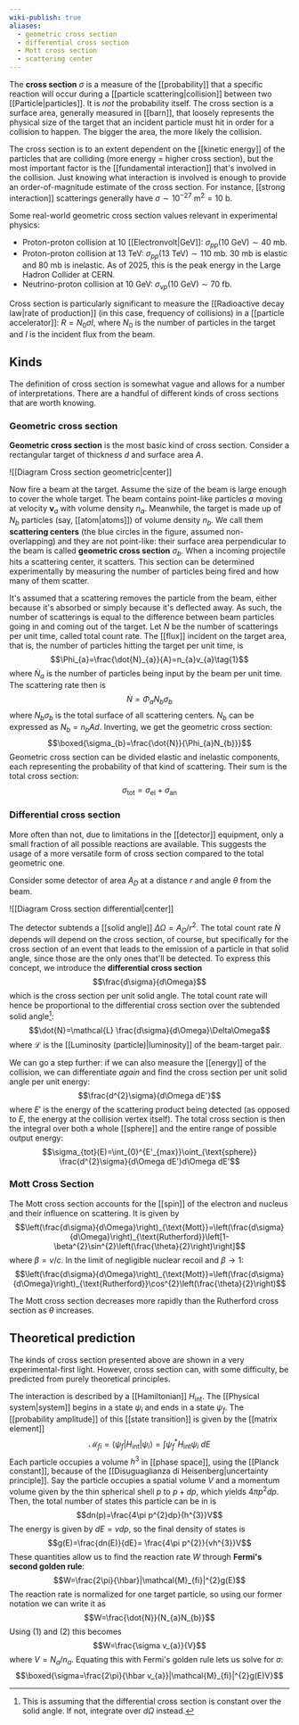```yaml
---
wiki-publish: true
aliases:
  - geometric cross section
  - differential cross section
  - Mott cross section
  - scattering center
---
```

The **cross section** $\sigma$ is a measure of the [[probability]] that a specific reaction will occur during a [[particle scattering|collision]] between two [[Particle|particles]]. It is *not* the probability itself. The cross section is a surface area, generally measured in [[barn]], that loosely represents the physical size of the target that an incident particle must hit in order for a collision to happen. The bigger the area, the more likely the collision.

The cross section is to an extent dependent on the [[kinetic energy]] of the particles that are colliding (more energy = higher cross section), but the most important factor is the [[fundamental interaction]] that's involved in the collision. Just knowing what interaction is involved is enough to provide an order-of-magnitude estimate of the cross section. For instance, [[strong interaction]] scatterings generally have $\sigma\sim10^{-27}\text{ m}^{2}=10\text{ b}$.

Some real-world geometric cross section values relevant in experimental physics:
- Proton-proton collision at 10 [[Electronvolt|GeV]]: $\sigma_{pp}(10\text{ GeV})\sim40\text{ mb}$.
- Proton-proton collision at 13 TeV: $\sigma_{pp}(13\text{ TeV})\sim110\text{ mb}$. 30 mb is elastic and 80 mb is inelastic. As of 2025, this is the peak energy in the Large Hadron Collider at CERN.
- Neutrino-proton collision at 10 GeV: $\sigma_{\nu p}(10\text{ GeV})\sim70\text{ fb}$.

Cross section is particularly significant to measure the [[Radioactive decay law|rate of production]] (in this case, frequency of collisions) in a [[particle accelerator]]: $R=N_{0}\sigma I$, where $N_{0}$ is the number of particles in the target and $I$ is the incident flux from the beam.
## Kinds
The definition of cross section is somewhat vague and allows for a number of interpretations. There are a handful of different kinds of cross sections that are worth knowing.
### Geometric cross section
**Geometric cross section** is the most basic kind of cross section. Consider a rectangular target of thickness $d$ and surface area $A$.

![[Diagram Cross section geometric|center]]

Now fire a beam at the target. Assume the size of the beam is large enough to cover the whole target. The beam contains point-like particles $a$ moving at velocity $\mathbf{v}_{a}$ with volume density $n_{a}$. Meanwhile, the target is made up of $N_{b}$ particles (say, [[atom|atoms]]) of volume density $n_{b}$. We call them **scattering centers** (the blue circles in the figure, assumed non-overlapping) and they are not point-like: their surface area perpendicular to the beam is called **geometric cross section** $\sigma_{b}$. When a incoming projectile hits a scattering center, it scatters. This section can be determined experimentally by measuring the number of particles being fired and how many of them scatter.

It's assumed that a scattering removes the particle from the beam, either because it's absorbed or simply because it's deflected away. As such, the number of scatterings is equal to the difference between beam particles going in and coming out of the target. Let $\dot{N}$ be the number of scatterings per unit time, called total count rate. The [[flux]] incident on the target area, that is, the number of particles hitting the target per unit time, is
$$\Phi_{a}=\frac{\dot{N}_{a}}{A}=n_{a}v_{a}\tag{1}$$
where $\dot{N}_{a}$ is the number of particles being input by the beam per unit time. The scattering rate then is
$$\dot{N}=\Phi_{a}N_{b}\sigma_{b}\tag{2}$$
where $N_{b}\sigma_{b}$ is the total surface of all scattering centers. $N_{b}$ can be expressed as $N_{b}=n_{b}Ad$. Inverting, we get the geometric cross section:
$$\boxed{\sigma_{b}=\frac{\dot{N}}{\Phi_{a}N_{b}}}$$
Geometric cross section can be divided elastic and inelastic components, each representing the probability of that kind of scattering. Their sum is the total cross section:
$$\sigma_{\text{tot}}=\sigma_{\text{el}}+\sigma_{\text{an}}$$
### Differential cross section
More often than not, due to limitations in the [[detector]] equipment, only a small fraction of all possible reactions are available. This suggests the usage of a more versatile form of cross section compared to the total geometric one.

Consider some detector of area $A_{D}$ at a distance $r$ and angle $\theta$ from the beam.

![[Diagram Cross section differential|center]]

The detector subtends a [[solid angle]] $\Delta\Omega=A_{D}/r^{2}$. The total count rate $\dot{N}$ depends will depend on the cross section, of course, but specifically for the cross section of an event that leads to the emission of a particle in that solid angle, since those are the only ones that'll be detected. To express this concept, we introduce the **differential cross section**
$$\frac{d\sigma}{d\Omega}$$
which is the cross section per unit solid angle. The total count rate will hence be proportional to the differential cross section over the subtended solid angle[^1]:
$$\dot{N}=\mathcal{L} \frac{d\sigma}{d\Omega}\Delta\Omega$$
where $\mathcal{L}$ is the [[Luminosity (particle)|luminosity]] of the beam-target pair.

We can go a step further: if we can also measure the [[energy]] of the collision, we can differentiate *again* and find the cross section per unit solid angle per unit energy:
$$\frac{d^{2}\sigma}{d\Omega dE'}$$
where $E'$ is the energy of the scattering product being detected (as opposed to $E$, the energy at the collision vertex itself). The total cross section is then the integral over both a whole [[sphere]] and the entire range of possible output energy:
$$\sigma_{tot}(E)=\int_{0}^{E'_{max}}\oint_{\text{sphere}} \frac{d^{2}\sigma}{d\Omega dE'}d\Omega dE'$$
### Mott Cross Section
The Mott cross section accounts for the [[spin]] of the electron and nucleus and their influence on scattering. It is given by
$$\left(\frac{d\sigma}{d\Omega}\right)_{\text{Mott}}=\left(\frac{d\sigma}{d\Omega}\right)_{\text{Rutherford}}\left[1-\beta^{2}\sin^{2}\left(\frac{\theta}{2}\right)\right]$$
where $\beta=v/c$. In the limit of negligible nuclear recoil and $\beta \rightarrow 1$:
$$\left(\frac{d\sigma}{d\Omega}\right)_{\text{Mott}}=\left(\frac{d\sigma}{d\Omega}\right)_{\text{Rutherford}}\cos^{2}\left(\frac{\theta}{2}\right)$$

The Mott cross section decreases more rapidly than the Rutherford cross section as $\theta$ increases.
## Theoretical prediction
The kinds of cross section presented above are shown in a very experimental-first light. However, cross section can, with some difficulty, be predicted from purely theoretical principles.

The interaction is described by a [[Hamiltonian]] $H_\text{int}$. The [[Physical system|system]] begins in a state $\psi_{i}$ and ends in a state $\psi_{f}$. The [[probability amplitude]] of this [[state transition]] is given by the [[matrix element]]
$$\mathcal{M}_{fi}=\langle \psi_{f}|H_{\text{int}}|\psi_{i}\rangle=\int\psi_{f}^{*}H_{\text{int}}\psi_{i}\ dE$$
Each particle occupies a volume $h^{3}$ in [[phase space]], using the [[Planck constant]], because of the [[Disuguaglianza di Heisenberg|uncertainty principle]]. Say the particle occupies a spatial volume $V$ and a momentum volume given by the thin spherical shell $p$ to $p+dp$, which yields $4\pi p^{2}dp$. Then, the total number of states this particle can be in is
$$dn(p)=\frac{4\pi p^{2}dp}{h^{3}}V$$
The energy is given by $dE=vdp$, so the final density of states is
$$g(E)=\frac{dn(E)}{dE}= \frac{4\pi p^{2}}{vh^{3}}V$$
These quantities allow us to find the reaction rate $W$ through **Fermi's second golden rule**:
$$W=\frac{2\pi}{\hbar}|\mathcal{M}_{fi}|^{2}g(E)$$
The reaction rate is normalized for one target particle, so using our former notation we can write it as
$$W=\frac{\dot{N}}{N_{a}N_{b}}$$
Using $(1)$ and $(2)$ this becomes
$$W=\frac{\sigma v_{a}}{V}$$
where $V=N_{a}/n_{a}$. Equating this with Fermi's golden rule lets us solve for $\sigma$:
$$\boxed{\sigma=\frac{2\pi}{\hbar v_{a}}|\mathcal{M}_{fi}|^{2}g(E)V}$$

[^1]: This is assuming that the differential cross section is constant over the solid angle. If not, integrate over $d\Omega$ instead.
